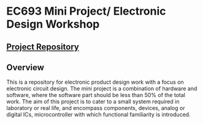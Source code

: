 # EC693 Mini Project/ Electronic Design Workshop

## [Project Repository](https://github.com/ankitsamaddar/ece_project_1## )

## Overview

This is a repository for electronic product design work with a focus on electronic circuit design. The mini project is a combination of hardware and software, where the software part should be less than 50% of the total work. The aim of this project is to cater to a small system required in laboratory or real life, and encompass components, devices, analog or digital ICs, microcontroller with which functional familiarity is introduced.
